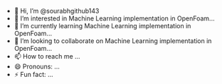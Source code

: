 - 👋 Hi, I’m @sourabhgithub143
- 👀 I’m interested in Machine Learning implementation in OpenFoam...
- 🌱 I’m currently learning Machine Learning implementation in OpenFoam...
- 💞️ I’m looking to collaborate on Machine Learning implementation in OpenFoam...
- 📫 How to reach me ...
- 😄 Pronouns: ...
- ⚡ Fun fact: ...

<!---
sourabhgithub143/sourabhgithub143 is a ✨ special ✨ repository because its `README.md` (this file) appears on your GitHub profile.
You can click the Preview link to take a look at your changes.
--->
